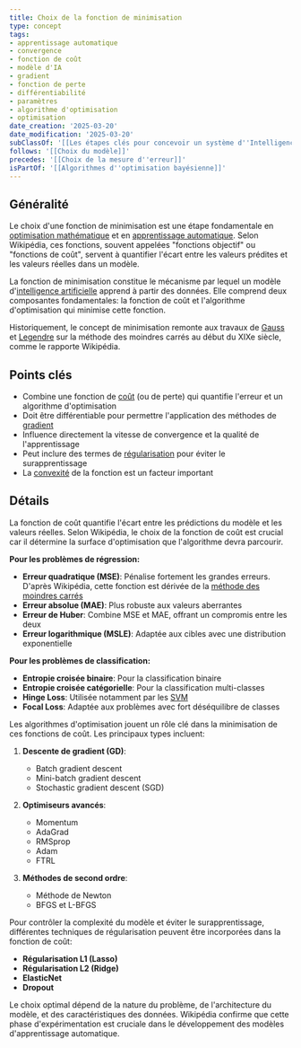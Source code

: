 ```yaml
---
title: Choix de la fonction de minimisation
type: concept
tags:
- apprentissage automatique
- convergence
- fonction de coût
- modèle d'IA
- gradient
- fonction de perte
- différentiabilité
- paramètres
- algorithme d'optimisation
- optimisation
date_creation: '2025-03-20'
date_modification: '2025-03-20'
subClassOf: '[[Les étapes clés pour concevoir un système d''Intelligence Artificielle]]'
follows: '[[Choix du modèle]]'
precedes: '[[Choix de la mesure d''erreur]]'
isPartOf: '[[Algorithmes d''optimisation bayésienne]]'
---
```

## Généralité

Le choix d'une fonction de minimisation est une étape fondamentale en [optimisation mathématique](https://fr.wikipedia.org/wiki/Optimisation_(math%C3%A9matiques)) et en [apprentissage automatique](https://fr.wikipedia.org/wiki/Apprentissage_automatique). Selon Wikipédia, ces fonctions, souvent appelées "fonctions objectif" ou "fonctions de coût", servent à quantifier l'écart entre les valeurs prédites et les valeurs réelles dans un modèle.

La fonction de minimisation constitue le mécanisme par lequel un modèle d'[intelligence artificielle](https://fr.wikipedia.org/wiki/Intelligence_artificielle) apprend à partir des données. Elle comprend deux composantes fondamentales: la fonction de coût et l'algorithme d'optimisation qui minimise cette fonction.

Historiquement, le concept de minimisation remonte aux travaux de [Gauss](https://fr.wikipedia.org/wiki/Carl_Friedrich_Gauss) et [Legendre](https://fr.wikipedia.org/wiki/Adrien-Marie_Legendre) sur la méthode des moindres carrés au début du XIXe siècle, comme le rapporte Wikipédia.

## Points clés

- Combine une fonction de [coût](https://fr.wikipedia.org/wiki/Fonction_de_perte) (ou de perte) qui quantifie l'erreur et un algorithme d'optimisation
- Doit être différentiable pour permettre l'application des méthodes de [gradient](https://fr.wikipedia.org/wiki/Descente_de_gradient)
- Influence directement la vitesse de convergence et la qualité de l'apprentissage
- Peut inclure des termes de [régularisation](https://fr.wikipedia.org/wiki/R%C3%A9gularisation_(math%C3%A9matiques)) pour éviter le surapprentissage
- La [convexité](https://fr.wikipedia.org/wiki/Fonction_convexe) de la fonction est un facteur important

## Détails

La fonction de coût quantifie l'écart entre les prédictions du modèle et les valeurs réelles. Selon Wikipédia, le choix de la fonction de coût est crucial car il détermine la surface d'optimisation que l'algorithme devra parcourir.

**Pour les problèmes de régression:**
- **Erreur quadratique (MSE)**: Pénalise fortement les grandes erreurs. D'après Wikipédia, cette fonction est dérivée de la [méthode des moindres carrés](https://fr.wikipedia.org/wiki/M%C3%A9thode_des_mindres_carr%C3%A9s)
- **Erreur absolue (MAE)**: Plus robuste aux valeurs aberrantes
- **Erreur de Huber**: Combine MSE et MAE, offrant un compromis entre les deux
- **Erreur logarithmique (MSLE)**: Adaptée aux cibles avec une distribution exponentielle

**Pour les problèmes de classification:**
- **Entropie croisée binaire**: Pour la classification binaire
- **Entropie croisée catégorielle**: Pour la classification multi-classes
- **Hinge Loss**: Utilisée notamment par les [SVM](https://fr.wikipedia.org/wiki/Machine_%C3%A0_vecteur_de_support)
- **Focal Loss**: Adaptée aux problèmes avec fort déséquilibre de classes

Les algorithmes d'optimisation jouent un rôle clé dans la minimisation de ces fonctions de coût. Les principaux types incluent:

1. **Descente de gradient (GD)**:
   - Batch gradient descent
   - Mini-batch gradient descent
   - Stochastic gradient descent (SGD)

2. **Optimiseurs avancés**:
   - Momentum
   - AdaGrad
   - RMSprop
   - Adam
   - FTRL

3. **Méthodes de second ordre**:
   - Méthode de Newton
   - BFGS et L-BFGS

Pour contrôler la complexité du modèle et éviter le surapprentissage, différentes techniques de régularisation peuvent être incorporées dans la fonction de coût:
- **Régularisation L1 (Lasso)**
- **Régularisation L2 (Ridge)**
- **ElasticNet**
- **Dropout**

Le choix optimal dépend de la nature du problème, de l'architecture du modèle, et des caractéristiques des données. Wikipédia confirme que cette phase d'expérimentation est cruciale dans le développement des modèles d'apprentissage automatique.
